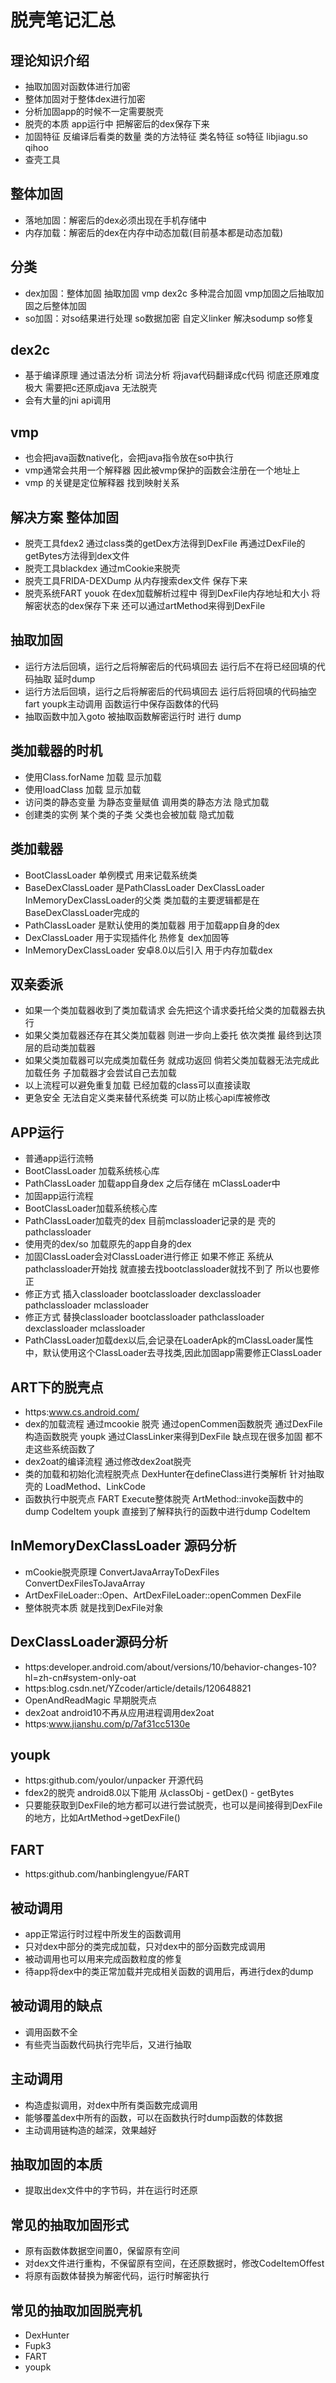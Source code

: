 # 脱壳笔记汇总

## 理论知识介绍

- 抽取加固对函数体进行加密
- 整体加固对于整体dex进行加密
- 分析加固app的时候不一定需要脱壳
- 脱壳的本质 app运行中 把解密后的dex保存下来
- 加固特征 反编译后看类的数量 类的方法特征 类名特征 so特征 libjiagu.so qihoo
- 查壳工具

## 整体加固

- 落地加固：解密后的dex必须出现在手机存储中
- 内存加载：解密后的dex在内存中动态加载(目前基本都是动态加载)

## 分类

- dex加固：整体加固 抽取加固 vmp dex2c 多种混合加固  vmp加固之后抽取加固之后整体加固
- so加固：对so结果进行处理 so数据加密 自定义linker 解决sodump so修复

## dex2c

- 基于编译原理 通过语法分析 词法分析 将java代码翻译成c代码 彻底还原难度极大 需要把c还原成java  无法脱壳
- 会有大量的jni api调用

## vmp

- 也会把java函数native化，会把java指令放在so中执行
- vmp通常会共用一个解释器 因此被vmp保护的函数会注册在一个地址上
- vmp 的关键是定位解释器 找到映射关系

## 解决方案 整体加固

- 脱壳工具fdex2 通过class类的getDex方法得到DexFile 再通过DexFile的getBytes方法得到dex文件
- 脱壳工具blackdex 通过mCookie来脱壳
- 脱壳工具FRIDA-DEXDump 从内存搜索dex文件 保存下来
- 脱壳系统FART youok 在dex加载解析过程中 得到DexFile内存地址和大小 将解密状态的dex保存下来 还可以通过artMethod来得到DexFile

## 抽取加固

- 运行方法后回填，运行之后将解密后的代码填回去 运行后不在将已经回填的代码抽取 延时dump
- 运行方法后回填，运行之后将解密后的代码填回去 运行后将回填的代码抽空 fart youpk主动调用 函数运行中保存函数体的代码
- 抽取函数中加入goto 被抽取函数解密运行时 进行 dump

## 类加载器的时机

- 使用Class.forName 加载 显示加载
- 使用loadClass 加载 显示加载
- 访问类的静态变量 为静态变量赋值 调用类的静态方法 隐式加载
- 创建类的实例 某个类的子类 父类也会被加载 隐式加载

## 类加载器

- BootClassLoader 单例模式 用来记载系统类
- BaseDexClassLoader 是PathClassLoader DexClassLoader InMemoryDexClassLoader的父类 类加载的主要逻辑都是在BaseDexClassLoader完成的
- PathClassLoader 是默认使用的类加载器 用于加载app自身的dex
- DexClassLoader 用于实现插件化 热修复 dex加固等
- InMemoryDexClassLoader 安卓8.0以后引入 用于内存加载dex

## 双亲委派

- 如果一个类加载器收到了类加载请求 会先把这个请求委托给父类的加载器去执行
- 如果父类加载器还存在其父类加载器 则进一步向上委托 依次类推 最终到达顶层的启动类加载器
- 如果父类加载器可以完成类加载任务 就成功返回 倘若父类加载器无法完成此加载任务 子加载器才会尝试自己去加载
- 以上流程可以避免重复加载 已经加载的class可以直接读取
- 更急安全 无法自定义类来替代系统类 可以防止核心api库被修改

## APP运行

- 普通app运行流畅
- BootClassLoader 加载系统核心库
- PathClassLoader 加载app自身dex 之后存储在 mClassLoader中
- 加固app运行流程
- BootClassLoader加载系统核心库
- PathClassLoader加载壳的dex  目前mclassloader记录的是 壳的pathclassloader
- 使用壳的dex/so 加载原先的app自身的dex
- 加固ClassLoader会对ClassLoader进行修正 如果不修正 系统从pathclassloader开始找 就直接去找bootclassloader就找不到了 所以也要修正
- 修正方式 插入classloader bootclassloader dexclassloader pathclassloader mclassloader
- 修正方式 替换classloader bootclassloader pathclassloader dexclassloader mclassloader
- PathClassLoader加载dex以后,会记录在LoaderApk的mClassLoader属性中，默认使用这个ClassLoader去寻找类,因此加固app需要修正ClassLoader

## ART下的脱壳点

- https:www.cs.android.com/
- dex的加载流程 通过mcookie 脱壳 通过openCommen函数脱壳 通过DexFile构造函数脱壳 youpk 通过ClassLinker来得到DexFile 缺点现在很多加固 都不走这些系统函数了
- dex2oat的编译流程 通过修改dex2oat脱壳
- 类的加载和初始化流程脱壳点 DexHunter在defineClass进行类解析 针对抽取壳的 LoadMethod、LinkCode
- 函数执行中脱壳点 FART Execute整体脱壳 ArtMethod::invoke函数中的dump CodeItem youpk 直接到了解释执行的函数中进行dump CodeItem

## InMemoryDexClassLoader 源码分析

- mCookie脱壳原理 ConvertJavaArrayToDexFiles ConvertDexFilesToJavaArray
- ArtDexFileLoader::Open、ArtDexFileLoader::openCommen DexFile
- 整体脱壳本质 就是找到DexFile对象

## DexClassLoader源码分析

- https:developer.android.com/about/versions/10/behavior-changes-10?hl=zh-cn#system-only-oat
- https:blog.csdn.net/YZcoder/article/details/120648821
- OpenAndReadMagic 早期脱壳点
- dex2oat android10不再从应用进程调用dex2oat
- https:www.jianshu.com/p/7af31cc5130e

## youpk

- https:github.com/youlor/unpacker 开源代码
- fdex2的脱壳 android8.0以下能用 从classObj - getDex() - getBytes
- 只要能获取到DexFile的地方都可以进行尝试脱壳，也可以是间接得到DexFile的地方，比如ArtMethod->getDexFile()

## FART

- https:github.com/hanbinglengyue/FART

## 被动调用

- app正常运行时过程中所发生的函数调用
- 只对dex中部分的类完成加载，只对dex中的部分函数完成调用
- 被动调用也可以用来完成函数粒度的修复
- 待app将dex中的类正常加载并完成相关函数的调用后，再进行dex的dump

## 被动调用的缺点

- 调用函数不全
- 有些壳当函数代码执行完毕后，又进行抽取

## 主动调用

- 构造虚拟调用，对dex中所有类函数完成调用
- 能够覆盖dex中所有的函数，可以在函数执行时dump函数的体数据
- 主动调用链构造的越深，效果越好

## 抽取加固的本质

- 提取出dex文件中的字节码，并在运行时还原

## 常见的抽取加固形式

- 原有函数体数据空间置0，保留原有空间
- 对dex文件进行重构，不保留原有空间，在还原数据时，修改CodeItemOffest
- 将原有函数体替换为解密代码，运行时解密执行

## 常见的抽取加固脱壳机

- DexHunter
- Fupk3
- FART
- youpk

